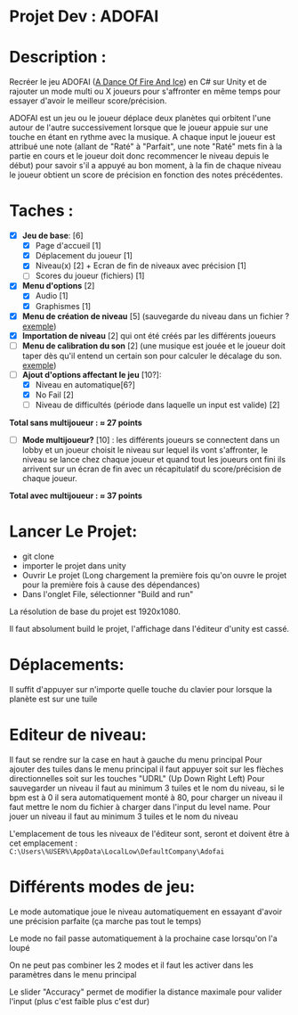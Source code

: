 # Projet Dev : ADOFAI

# Description :

Recréer le jeu ADOFAI ([A Dance Of Fire And Ice](https://store.steampowered.com/app/977950/A_Dance_of_Fire_and_Ice/)) en C# sur Unity et de rajouter un mode multi ou X joueurs pour s'affronter en même temps pour essayer d'avoir le meilleur score/précision.

ADOFAI est un jeu ou le joueur déplace deux planètes qui orbitent l'une autour de l'autre successivement lorsque que le joueur appuie sur une touche en étant en rythme avec la musique. A chaque input le joueur est attribué une note (allant de "Raté" à "Parfait", une note "Raté" mets fin à la partie en cours et le joueur doit donc recommencer le niveau depuis le début) pour savoir s'il a appuyé au bon moment, à la fin de chaque niveau le joueur obtient un score de précision en fonction des notes précédentes.

# Taches :

- [x] **Jeu de base**: [6]
  - [x] Page d'accueil [1]
  - [x] Déplacement du joueur [1]
  - [x] Niveau(x) [2] + Ecran de fin de niveaux avec précision [1]
  - [ ] Scores du joueur (fichiers) [1]
- [x] **Menu d'options** [2]
  - [x] Audio [1]
  - [x] Graphismes [1]
- [x] **Menu de création de niveau** [5]
      (sauvegarde du niveau dans un fichier ? [exemple](<![](https://i.imgur.com/U8V5dXv.gif)>))
- [x] **Importation de niveau** [2]
      qui ont été créés par les différents joueurs
- [ ] **Menu de calibration du son** [2]
      (une musique est jouée et le joueur doit taper dès qu'il entend un certain son pour calculer le décalage du son. [exemple](https://i.imgur.com/G2adO2R.gif))
- [ ] **Ajout d'options affectant le jeu** [10?]:
  - [x] Niveau en automatique[6?]
  - [x] No Fail [2]
  - [ ] Niveau de difficultés (période dans laquelle un input est valide) [2]

**Total sans multijoueur : ≈ 27 points**

- [ ] **Mode multijoueur?** [10] : les différents joueurs se connectent dans un lobby et un joueur choisit le niveau sur lequel ils vont s'affronter, le niveau se lance chez chaque joueur et quand tout les joueurs ont fini ils arrivent sur un écran de fin avec un récapitulatif du score/précision de chaque joueur.

**Total avec multijoueur : ≈ 37 points**

# Lancer Le Projet:

- git clone
- importer le projet dans unity
- Ouvrir Le projet (Long chargement la première fois qu'on ouvre le projet pour la première fois à cause des dépendances)
- Dans l'onglet File, sélectionner "Build and run"

La résolution de base du projet est 1920x1080.

Il faut absolument build le projet, l'affichage dans l'éditeur d'unity est cassé.

# Déplacements:

Il suffit d'appuyer sur n'importe quelle touche du clavier pour lorsque la planète est sur une tuile

# Editeur de niveau:

Il faut se rendre sur la case en haut à gauche du menu principal
Pour ajouter des tuiles dans le menu principal il faut appuyer soit sur les flèches directionnelles soit sur les touches "UDRL" (Up Down Right Left)
Pour sauvegarder un niveau il faut au minimum 3 tuiles et le nom du niveau, si le bpm est à 0 il sera automatiquement monté à 80, pour charger un niveau il faut mettre le nom du fichier à charger dans l'input du level name.
Pour jouer un niveau il faut au minimum 3 tuiles et le nom du niveau

L'emplacement de tous les niveaux de l'éditeur sont, seront et doivent être à cet emplacement :
`C:\Users\%USER%\AppData\LocalLow\DefaultCompany\Adofai`

# Différents modes de jeu:

Le mode automatique joue le niveau automatiquement en essayant d'avoir une précision parfaite (ça marche pas tout le temps)

Le mode no fail passe automatiquement à la prochaine case lorsqu'on l'a loupé

On ne peut pas combiner les 2 modes et il faut les activer dans les paramètres dans le menu principal

Le slider "Accuracy" permet de modifier la distance maximale pour valider l'input (plus c'est faible plus c'est dur)
